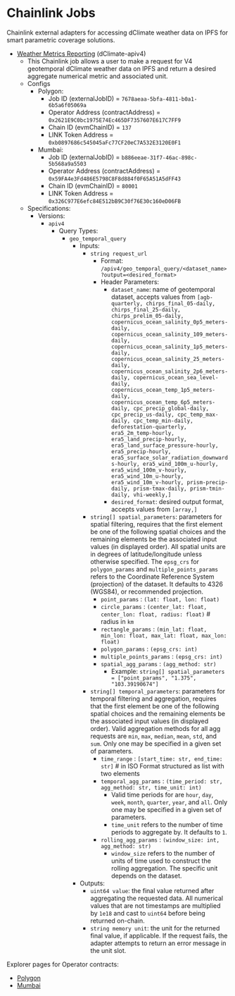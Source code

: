 # Chainlink Jobs

Chainlink external adapters for accessing dClimate weather data on IPFS for smart parametric coverage solutions.

- [Weather Metrics Reporting](https://github.com/Arbol-Project/external-adapters/blob/main/jobs/dclimate-apiv4-polygon.toml) (dClimate-apiv4)
    - This Chainlink job allows a user to make a request for V4 geotemporal dClimate weather data on IPFS and return a desired aggregate numerical metric and associated unit.
    - Configs
        - Polygon: 
            - Job ID (externalJobID)              = `7678aeaa-5bfa-4811-b0a1-6b5a6f05069a`
            - Operator Address (contractAddress)  = `0x2621E9C0bc1975E74Ec465DF7357607E617C7FF9`
            - Chain ID (evmChainID)               = `137`
            - LINK Token Address                  = `0xb0897686c545045aFc77CF20eC7A532E3120E0F1`
        - Mumbai: 
            - Job ID (externalJobID)              = `b886eeae-31f7-46ac-898c-5b568a9a5503`
            - Operator Address (contractAddress)  = `0x59FA4e3Fd486E5798C8F8d884f0F65A51A5dFF43`
            - Chain ID (evmChainID)               = `80001`
            - LINK Token Address                  = `0x326C977E6efc84E512bB9C30f76E30c160eD06FB`
    - Specifications:
        - Versions:
            - `apiv4` 
                - Query Types: 
                    - `geo_temporal_query`
                        - Inputs:
                            - `string request_url`
                                - Format: `/apiv4/geo_temporal_query/<dataset_name>?output=<desired_format>`
                                - Header Parameters:
                                    - `dataset_name`: name of geotemporal dataset, accepts values from `[agb-quarterly, chirps_final_05-daily, chirps_final_25-daily, chirps_prelim_05-daily, copernicus_ocean_salinity_0p5_meters-daily, copernicus_ocean_salinity_109_meters-daily, copernicus_ocean_salinity_1p5_meters-daily, copernicus_ocean_salinity_25_meters-daily, copernicus_ocean_salinity_2p6_meters-daily, copernicus_ocean_sea_level-daily, copernicus_ocean_temp_1p5_meters-daily, copernicus_ocean_temp_6p5_meters-daily, cpc_precip_global-daily, cpc_precip_us-daily, cpc_temp_max-daily, cpc_temp_min-daily, deforestation-quarterly, era5_2m_temp-hourly, era5_land_precip-hourly, era5_land_surface_pressure-hourly, era5_precip-hourly, era5_surface_solar_radiation_downwards-hourly, era5_wind_100m_u-hourly, era5_wind_100m_v-hourly, era5_wind_10m_u-hourly, era5_wind_10m_v-hourly, prism-precip-daily, prism-tmax-daily, prism-tmin-daily, vhi-weekly,]`
                                    - `desired_format`: desired output format, accepts values from `[array,]`
                            - `string[] spatial_parameters`: parameters for spatial filtering, requires that the first element be one of the following spatial choices and the remaining elements be the associated input values (in displayed order). All spatial units are in degrees of latitude/longitude unless otherwise specified. The `epsg_crs` for `polygon_params` and `multiple_points_params` refers to the Coordinate Reference System (projection) of the dataset. It defaults to 4326 (WGS84), or recommended projection.
                                - `point_params` : `(lat: float, lon: float)`
                                - `circle_params` : `(center_lat: float, center_lon: float, radius: float)` # radius in `km`
                                - `rectangle_params` : `(min_lat: float, min_lon: float, max_lat: float, max_lon: float)`
                                - `polygon_params` : `(epsg_crs: int)`
                                - `multiple_points_params` : `(epsg_crs: int)`
                                - `spatial_agg_params` : `(agg_method: str)`
                                    - Example: `string[] spatial_parameters = ["point_params", "1.375", "103.39190674"]`
                            - `string[] temporal_parameters`: parameters for temporal filtering and aggregation, requires that the first element be one of the following spatial choices and the remaining elements be the associated input values (in displayed order). Valid aggregation methods for all agg requests are `min`, `max`, `median`, `mean`, `std`, and `sum`. Only one may be specified in a given set of parameters. 
                                - `time_range` : `[start_time: str, end_time: str]` # in ISO Format structured as list with two elements
                                - `temporal_agg_params` : `(time_period: str, agg_method: str, time_unit: int)`
                                    - Valid time periods for are `hour`, `day`, `week`, `month`, `quarter`, `year`, and `all`. Only one may be specified in a given set of parameters.
                                    - `time_unit` refers to the number of time periods to aggregate by. It defaults to `1`.
                                - `rolling_agg_params` : `(window_size: int, agg_method: str)`
                                    - `window_size` refers to the number of units of time used to construct the rolling aggregation. The specific unit depends on the dataset.​
                        - Outputs:
                            - `uint64 value`: the final value returned after aggregating the requested data. All numerical values that are not timestamps are multiplied by `1e18` and cast to `uint64` before being returned on-chain.
                            - `string memory unit`: the unit for the returned final value, if applicable. If the request fails, the adapter attempts to return an error message in the unit slot.

Explorer pages for Operator contracts:
- [Polygon](https://polygonscan.com/address/0x2621E9C0bc1975E74Ec465DF7357607E617C7FF9)
- [Mumbai](https://mumbai.polygonscan.com/address/0x59FA4e3Fd486E5798C8F8d884f0F65A51A5dFF43)
